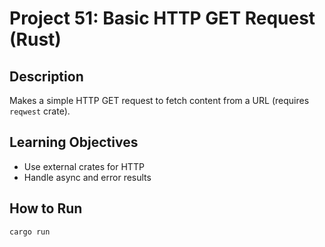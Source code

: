 # Project 51: Basic HTTP GET Request (Rust)

## Description
Makes a simple HTTP GET request to fetch content from a URL (requires `reqwest` crate).

## Learning Objectives
- Use external crates for HTTP
- Handle async and error results

## How to Run
```
cargo run
```
